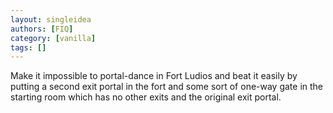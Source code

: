 ```yaml
---
layout: singleidea
authors: [FIQ]
category: [vanilla]
tags: []
---
```

Make it impossible to portal-dance in Fort Ludios and beat it easily by putting a second exit portal in the fort and some sort of one-way gate in the starting room which has no other exits and the original exit portal.
